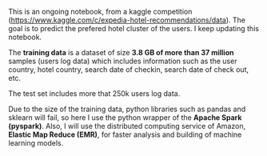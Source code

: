 This is an ongoing notebook, from  a kaggle competition (https://www.kaggle.com/c/expedia-hotel-recommendations/data). The goal is to predict the prefered hotel cluster of the users. I keep updating this notebook. 

The **training data** is a dataset of size **3.8 GB of more than 37 million** samples (users log data) which includes information such as the user country, hotel country, search date of checkin, search date of check out, etc. 

The test set includes more that 250k users log data. 

Due to the size of the training data, python libraries such as pandas and sklearn will fail, so here I use the python wrapper of the **Apache Spark (pyspark)**. Also, I will use the distributed computing service of Amazon, **Elastic Map Reduce (EMR)**, for faster analysis and building of machine learning models. 
